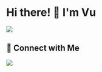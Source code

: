 <h1 align="left">
  Hi there! 👋 I'm Vu 
</h1>

<p align="left">
  <a href="https://github.com/VuDHA">
    <img src="https://readme-typing-svg.herokuapp.com?size=24&width=500&lines=Front-End+Developer;React+%26+NextJS+Specialist;Building+Cool+Projects+in+Next.js;Welcome+to+my+GitHub+Profile!" />
  </a>
</p>
<h2 align="left">🔗 Connect with Me</h2>
<p align="left">
 <a href="https://linkedin.com/in/vu-do-909016295"><img src="https://img.shields.io/badge/-LinkedIn-blue?style=flat&logo=Linkedin&logoColor=white" /></a></p>
